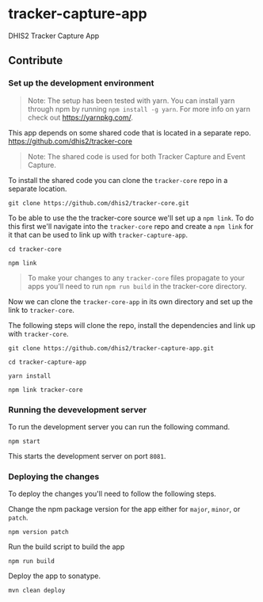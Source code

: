 # tracker-capture-app
DHIS2 Tracker Capture App

## Contribute

### Set up the development environment

> Note: The setup has been tested with yarn. You can install yarn through npm by running `npm install -g yarn`. For more info on yarn check out https://yarnpkg.com/.

This app depends on some shared code that is located in a separate repo. https://github.com/dhis2/tracker-core

> Note: The shared code is used for both Tracker Capture and Event Capture.

To install the shared code you can clone the `tracker-core` repo in a separate location.

```
git clone https://github.com/dhis2/tracker-core.git
```

To be able to use the the tracker-core source we'll set up a `npm link`. To do this first we'll navigate into the `tracker-core` repo and create a `npm link` for it that can be used to link up with `tracker-capture-app`.
```
cd tracker-core

npm link
```

> To make your changes to any `tracker-core` files propagate to your apps you'll need to run `npm run build` in the tracker-core directory.

Now we can clone the `tracker-core-app` in its own directory and set up the link to `tracker-core`.

The following steps will clone the repo, install the dependencies and link up with `tracker-core`.

```
git clone https://github.com/dhis2/tracker-capture-app.git

cd tracker-capture-app

yarn install

npm link tracker-core
```

### Running the devevelopment server

To run the development server you can run the following command.

```
npm start
```

This starts the development server on port `8081`.

### Deploying the changes
To deploy the changes you'll need to follow the following steps.

Change the npm package version for the app either for `major`, `minor`, or `patch`.
```
npm version patch
```

Run the build script to build the app
```
npm run build
```

Deploy the app to sonatype.
```
mvn clean deploy
```
